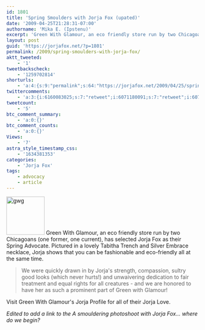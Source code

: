 ```yaml
---
id: 1801
title: 'Spring Smoulders with Jorja Fox (upated)'
date: '2009-04-25T21:28:31-07:00'
authorname: 'Mika E. (Ipstenu)'
excerpt: 'Green With Glamour, an eco friendly store run by two Chicagoans (one former, one current), has selected Jorja Fox as their Spring Advocate. '
layout: post
guid: 'https://jorjafox.net/?p=1801'
permalink: /2009/spring-smoulders-with-jorja-fox/
aktt_tweeted:
    - '1'
tweetbackscheck:
    - '1259702814'
shorturls:
    - 'a:4:{s:9:"permalink";s:64:"https://jorjafox.net/2009/04/25/spring-smoulders-with-jorja-fox/";s:7:"tinyurl";s:25:"http://tinyurl.com/kmzf4z";s:4:"isgd";s:18:"http://is.gd/53oP6";s:5:"bitly";s:19:"http://bit.ly/GQ0nJ";}'
twittercomments:
    - 'a:3:{i:6160083025;s:7:"retweet";i:6071180091;s:7:"retweet";i:6071064382;s:7:"retweet";}'
tweetcount:
    - '5'
btc_comment_summary:
    - 'a:0:{}'
btc_comment_counts:
    - 'a:0:{}'
Views:
    - '7'
astra_style_timestamp_css:
    - '1634381353'
categories:
    - 'Jorja Fox'
tags:
    - advocacy
    - article
---
```


<img src="//static.jorjafox.net/wordpress/2009/04/gwg-100x100.jpg" alt="gwg" title="gwg" width="100" height="100" class="alignleft size-thumbnail wp-image-1802" /> Green With Glamour, an eco friendly store run by two Chicagoans (one former, one current), has selected Jorja Fox as their Spring Advocate. Pictured in a lovely Tabitha Trench and Silver Embrace necklace, Jorja shows that you can be fashionable and eco-friendly all at the same time.

<blockquote>We were quickly drawn in by Jorja's strength, compassion, sultry good looks (which never hurts!) and unwaivering dedication to fair treatment and equal rights for all creatures - and we are honored to have her as such a prominent part of Green with Glamour!</blockquote>

Visit Green With Glamour's Jorja Profile for all of their Jorja Love.

_Edited to add a link to the A smouldering photoshoot with Jorja Fox… where do we begin?_
